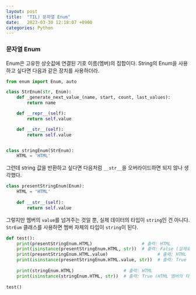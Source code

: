 ```yaml
---
layout: post
title:  "TIL) 문자열 Enum"
date:   2023-03-30 12:18:07 +0900
categories: Python
---
```


### 문자열 Enum

Enum은 고유한 상숫값에 연결된 기호 이름(멤버)의 집합이다. String의 Enum을 사용하고 싶다면 다음과 같은 장치를 사용하더라.


```python
from enum import Enum, auto

class StrEnum(str, Enum):
    def _generate_next_value_(name, start, count, last_values):
        return name

    def __repr__(self):
        return self.value

    def __str__(self):
        return self.value


class stringEnum(StrEnum):
    HTML = 'HTML'
```

그런데 string 값을 반환하고 싶다면 다음처럼 `__str__`을 오버라이드하면 되지 않나 생각했다.


```python
class presentStringEnum(Enum):
    HTML = 'HTML'
    
    def __str__(self):
        return self.value
```

그렇지만 멤버의 `value`를 넘겨주는 것일 뿐, 실제 데이터의 타입이 `string`인 건 아니다. `StrEum` 클래스를 사용하면 멤버 자체의 타입이 `string`이 된다.

```python
def test():
    print(presentStringEnum.HTML)                   # 출력: HTML
    print(isinstance(presentStringEnum.HTML, str))  # 출력: False (실제로는 string 타입이 아니다)
    print(presentStringEnum.HTML.value)                   # 출력: HTML
    print(isinstance(presentStringEnum.HTML.value, str))  # 출력: True
    
    print(stringEnum.HTML)                   # 출력: HTML
    print(isinstance(stringEnum.HTML, str))  # 출력: True (HTML 멤버의 타입 자체가 string)
    
test()
```
